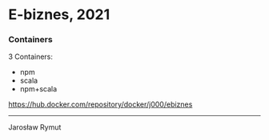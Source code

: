 # E-biznes, 2021

### Containers

3 Containers:

- npm
- scala
- npm+scala

https://hub.docker.com/repository/docker/j000/ebiznes

-----

Jarosław Rymut
